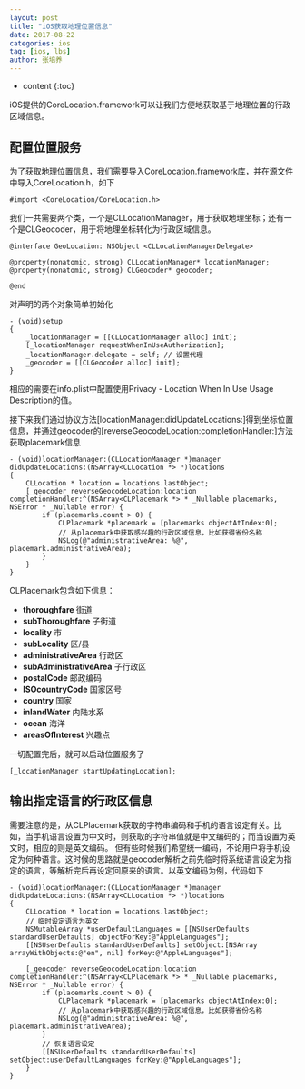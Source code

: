 ```yaml
---
layout: post
title: "iOS获取地理位置信息"
date: 2017-08-22
categories: ios
tag: [ios, lbs]
author: 张培养
---
```

* content
{:toc}

iOS提供的CoreLocation.framework可以让我们方便地获取基于地理位置的行政区域信息。


## 配置位置服务

为了获取地理位置信息，我们需要导入CoreLocation.framework库，并在源文件中导入CoreLocation.h，如下
```objc
#import <CoreLocation/CoreLocation.h>
```

我们一共需要两个类，一个是CLLocationManager，用于获取地理坐标；还有一个是CLGeocoder，用于将地理坐标转化为行政区域信息。

```objc
@interface GeoLocation: NSObject <CLLocationManagerDelegate>

@property(nonatomic, strong) CLLocationManager* locationManager;
@property(nonatomic, strong) CLGeocoder* geocoder;

@end
```

对声明的两个对象简单初始化
```objc
- (void)setup
{
	_locationManager = [[CLLocationManager alloc] init];
	[_locationManager requestWhenInUseAuthorization];
	_locationManager.delegate = self; // 设置代理
	_geocoder = [[CLGeocoder alloc] init];
}
```

相应的需要在info.plist中配置使用Privacy - Location When In Use Usage Description的值。

接下来我们通过协议方法[locationManager:didUpdateLocations:]得到坐标位置信息，并通过geocoder的[reverseGeocodeLocation:completionHandler:]方法获取placemark信息

```objc
- (void)locationManager:(CLLocationManager *)manager didUpdateLocations:(NSArray<CLLocation *> *)locations
{
	CLLocation * location = locations.lastObject;
	[_geocoder reverseGeocodeLocation:location completionHandler:^(NSArray<CLPlacemark *> * _Nullable placemarks, NSError * _Nullable error) {
		if (placemarks.count > 0) {
			CLPlacemark *placemark = [placemarks objectAtIndex:0];
			// 从placemark中获取感兴趣的行政区域信息，比如获得省份名称
			NSLog(@"administrativeArea: %@", placemark.administrativeArea);
		}
	}
}
```
CLPlacemark包含如下信息：
- **thoroughfare** 街道
- **subThoroughfare** 子街道
- **locality** 市
- **subLocality** 区/县
- **administrativeArea** 行政区
- **subAdministrativeArea** 子行政区
- **postalCode** 邮政编码
- **ISOcountryCode** 国家区号
- **country** 国家
- **inlandWater** 内陆水系
- **ocean** 海洋
- **areasOfInterest** 兴趣点

一切配置完后，就可以启动位置服务了
```objc
[_locationManager startUpdatingLocation];
```

## 输出指定语言的行政区信息
需要注意的是，从CLPlacemark获取的字符串编码和手机的语言设定有关。比如，当手机语言设置为中文时，则获取的字符串值就是中文编码的；而当设置为英文时，相应的则是英文编码。
但有些时候我们希望统一编码，不论用户将手机设定为何种语言。这时候的思路就是geocoder解析之前先临时将系统语言设定为指定的语言，等解析完后再设定回原来的语言。以英文编码为例，代码如下


```objc
- (void)locationManager:(CLLocationManager *)manager didUpdateLocations:(NSArray<CLLocation *> *)locations
{
	CLLocation * location = locations.lastObject;
	// 临时设定语言为英文
	NSMutableArray *userDefaultLanguages = [[NSUserDefaults standardUserDefaults] objectForKey:@"AppleLanguages"];
	[[NSUserDefaults standardUserDefaults] setObject:[NSArray arrayWithObjects:@"en", nil] forKey:@"AppleLanguages"];
	
	[_geocoder reverseGeocodeLocation:location completionHandler:^(NSArray<CLPlacemark *> * _Nullable placemarks, NSError * _Nullable error) {
		if (placemarks.count > 0) {
			CLPlacemark *placemark = [placemarks objectAtIndex:0];
			// 从placemark中获取感兴趣的行政区域信息，比如获得省份名称
			NSLog(@"administrativeArea: %@", placemark.administrativeArea);
		}
		// 恢复语言设定
		[[NSUserDefaults standardUserDefaults] setObject:userDefaultLanguages forKey:@"AppleLanguages"];
	}
}
```

